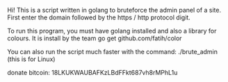 Hi!
This is a script written in golang
to bruteforce the admin panel of a site.
First enter the domain followed by the
https / http protocol digit.

To run this program, you must have golang installed
and also a library for colours.
It is install by the team
go get github.com/fatih/color

You can also run the script 
much faster with the command:
./brute_admin
(this is for Linux)


donate bitcoin: 18LKUKWAUBAFKzLBdFFkt687vh8rMPhL1u
